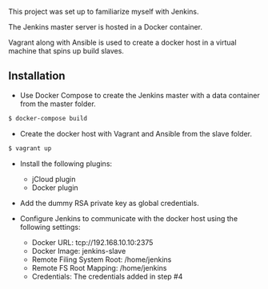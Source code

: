 This project was set up to familiarize myself with Jenkins. 

The Jenkins master server is hosted in a Docker container.

Vagrant along with Ansible is used to create a docker host in a virtual machine that spins up build slaves.

## Installation

* Use Docker Compose to create the Jenkins master with a data container from the master folder.

```bash
$ docker-compose build
```

* Create the docker host with Vagrant and Ansible from the slave folder.

```bash
$ vagrant up
```

* Install the following plugins:
  * jCloud plugin
  * Docker plugin

* Add the dummy RSA private key as global credentials.

* Configure Jenkins to communicate with the docker host using the following settings:
  * Docker URL: tcp://192.168.10.10:2375
  * Docker Image: jenkins-slave
  * Remote Filing System Root: /home/jenkins
  * Remote FS Root Mapping: /home/jenkins
  * Credentials: The credentials added in step #4